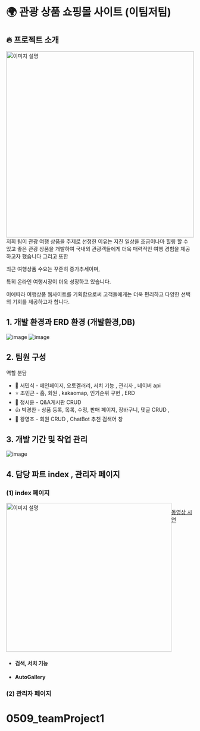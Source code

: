 
 # 🌍 관광 상품 쇼핑몰 사이트 (이팀저팀)



## 🔥 프로젝트 소개 

<img src="https://github.com/minsik4120/First_TeamProject-ShoppingMall_Minsik-/assets/154856679/c34d08fb-aa68-40cd-be5f-58a276115409" alt="이미지 설명" style="height: 500px; width: 100%;"/>
저희 팀이 관광 여행 상품을 주제로 선정한 이유는 지친 일상을 조금이나마 힐링 할 수 있고
좋은 관광 상품을 개발하여 국내외 관광객들에게 더욱 매력적인 여행 경험을 제공하고자 했습니다 그리고 또한 

최근 여행상품 수요는 꾸준히 증가추세이며,

특히 온라인 여행시장이 더욱 성장하고 있습니다. 

이에따라 여행상품 웹사이트를 기획함으로써 고객들에게는 더욱 편리하고 다양한 선택의 기회를 제공하고자 합니다.






## 1. 개발 환경과 ERD 환경 (개발환경,DB)
![image](https://github.com/minsik4120/First_TeamProject-ShoppingMall_Minsik-/assets/154856679/b6abc7a1-e013-417d-bc7b-11eb1e62d9d7)
![image](https://github.com/minsik4120/First_TeamProject-ShoppingMall_Minsik-/assets/154856679/f3099022-ae1b-4927-b62f-a56eaa840e35)













## 2. 팀원 구성
  역할 분담  <br/>
   * 🐬 서민식 - 메인페이지, 오토겔러리, 서치 기능 , 관리자 , 네이버 api   <br/>
   * ⭐ 조민근 - 홈, 회원 , kakaomap, 인기순위 구현 , ERD   <br/>
   * 🌝 정시윤 - Q&A게시판 CRUD   <br/>
   * 👍 박경찬 - 상품 등록, 목록, 수정, 판매 페이지, 장바구니, 댓글 CRUD ,   <br/>
   * 🙎 왕영조 - 회원 CRUD , ChatBot 추천 검색어 창 <br/>



## 3. 개발 기간 및 작업 관리
![image](https://github.com/minsik4120/First_TeamProject-ShoppingMall_Minsik-/assets/154856679/e7936983-8303-4d5b-8807-97ab70ffb627)





## 4. 담당 파트 index , 관리자 페이지  <br/>

  ### (1) index 페이지   <br/>

<div style="display: flex; justify-content: space-between;">
  <img src="https://github.com/minsik4120/First_TeamProject-ShoppingMall_Minsik-/assets/154856679/f9ae580b-d14b-4165-b790-13a834e15302" alt="이미지 설명" width="100%" height="400"/>
 




[동영상 시연](https://github.com/minsik4120/First_TeamProject-ShoppingMall_Minsik-/assets/154856679/b39a0df3-1634-45c1-b96b-0cfc11446c2b)


</div>







  * ####  검색, 서치 기능  <br/>
  * ####  AutoGallery   <br/>
   
  ### (2) 관리자 페이지 
   
  
   




# 0509_teamProject1
